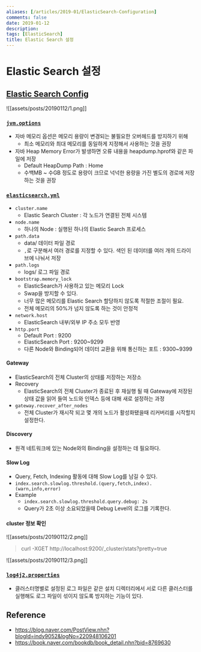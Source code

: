 ```yaml
---
aliases: [/articles/2019-01/ElasticSearch-Configuration]
comments: false
date: 2019-01-12
description: 
tags: [ElasticSearch]
title: Elastic Search 설정
---
```

# Elastic Search 설정
## [Elastic Search Config](https://www.elastic.co/guide/en/elasticsearch/reference/current/settings.html)
![[assets/posts/20190112/1.png]]

### [`jvm.options`](https://www.elastic.co/guide/en/elasticsearch/reference/current/jvm-options.html)
- 자바 메모리 옵션은 메모리 용량이 변경되는 불필요한 오버헤드를 방지하기 위해
    - 최소 메모리와 최대 메모리를 동일하게 지정해서 사용하는 것을 권장
- 자바 Heap Memory Error가 발생하면 오류 내용을 heapdump.hprof와 같은 파일에 저장
    - Default HeapDump Path : Home
    - 수백MB ~ 수GB 정도로 용량이 크므로 넉넉한 용량을 가진 별도의 경로에 저장하는 것을 권장

### [`elasticsearch.yml`](https://www.elastic.co/guide/en/elasticsearch/reference/current/important-settings.html)
- `cluster.name`
    - Elastic Search Cluster : 각 노드가 연결된 전체 시스템
- `node.name`
    - 하나의 Node : 실행된 하나의 Elastic Search 프로세스
- `path.data`
    - data/ 데이터 파일 경로
    - `,`로 구분해서 여러 경로를 지정할 수 있다. 색인 된 데이터를 여러 개의 드라이브에 나눠서 저장
- `path.logs`
    - logs/ 로그 파일 경로
- `bootstrap.memory_lock`
    - ElasticSearch가 사용하고 있는 메모리 Lock
    - Swap을 방지할 수 있다.
    - 너무 많은 메모리를 Elastic Search 할당하지 않도록 적절한 조절이 필요.
    - 전체 메모리의 50%가 넘지 않도록 하는 것이 안정적
- `network.host`
    - ElasticSearch 내부/외부 IP 주소 모두 반영
- `http.port`
    - Default Port : 9200
    - ElasticSearch Port : 9200~9299
    - 다른 Node와 Binding되어 데이터 교환을 위해 통신하는 포트 : 9300~9399

#### Gateway
- ElasticSearch의 전체 Cluster의 상태를 저장하는 저장소
- Recovery
    - ElasticSearch의 전체 Cluster가 종료된 후 재실행 될 때 Gateway에 저장된 상태 값을 읽어 들여 노드와 인덱스 등에 대해 새로 설정하는 과정
- `gateway.recover_after_nodes`
    - 전체 Cluster가 재시작 되고 몇 개의 노드가 활성화됐을때 리커버리를 시작할지 설정한다.

#### Discovery
- 원격 네트워크에 있는 Node와의 Binding을 설정하는 데 필요하다.

#### Slow Log
- Query, Fetch, Indexing 활동에 대해 Slow Log를 남길 수 있다.
- `index.search.slowlog.threshold.(query,fetch,index).(warn,info,error)`
- Example
    - `index.search.slowlog.threshold.query.debug: 2s`
    - Query가 2초 이상 소요되었을때 Debug Level의 로그를 기록한다.

#### cluster 정보 확인
![[assets/posts/20190112/2.png]]

> curl -XGET http://localhost:9200/_cluster/stats\?pretty=true

![[assets/posts/20190112/3.png]]



### [`log4j2.properties`](https://www.elastic.co/guide/en/elasticsearch/reference/current/logging.html)
- 클러스터명별로 설정된 로그 파일은 같은 설치 디렉터리에서 서로 다른 클러스터를 실행해도 로그 파일이 섞이지 않도록 방지하는 기능이 있다.



## Reference
- <https://blog.naver.com/PostView.nhn?blogId=indy9052&logNo=220948106201>
- <https://book.naver.com/bookdb/book_detail.nhn?bid=8769630>
